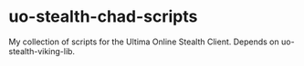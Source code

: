 # uo-stealth-chad-scripts
My collection of scripts for the Ultima Online Stealth Client. Depends on uo-stealth-viking-lib.
